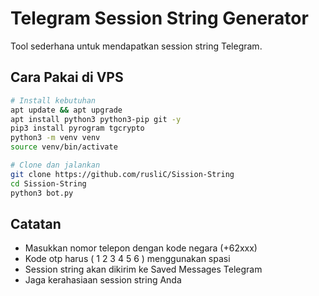 # Telegram Session String Generator

Tool sederhana untuk mendapatkan session string Telegram.

## Cara Pakai di VPS

```bash
# Install kebutuhan
apt update && apt upgrade
apt install python3 python3-pip git -y
pip3 install pyrogram tgcrypto
python3 -m venv venv
source venv/bin/activate

# Clone dan jalankan
git clone https://github.com/rusliC/Sission-String
cd Sission-String
python3 bot.py
```

## Catatan
- Masukkan nomor telepon dengan kode negara (+62xxx)
- Kode otp harus ( 1 2 3 4 5 6 ) menggunakan spasi
- Session string akan dikirim ke Saved Messages Telegram
- Jaga kerahasiaan session string Anda
